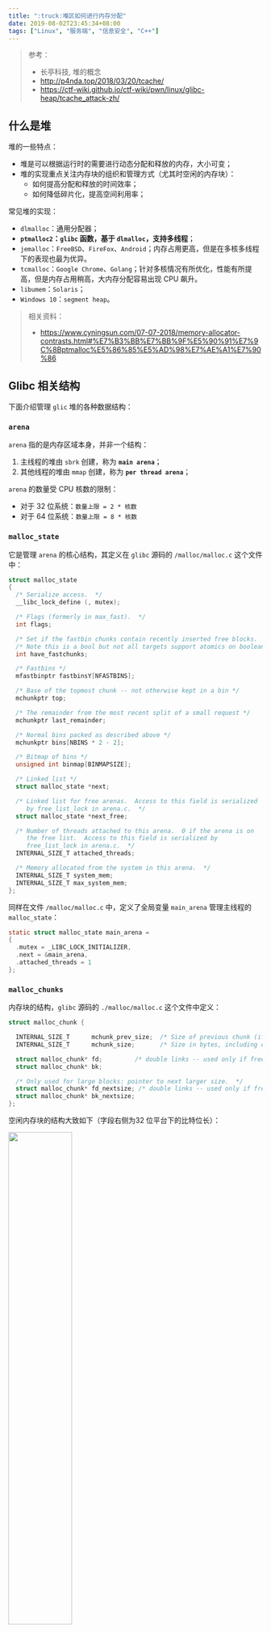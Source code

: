 ```yaml
---
title: ":truck:堆区如何进行内存分配"
date: 2019-08-02T23:45:34+08:00
tags: ["Linux", "服务端", "信息安全", "C++"]
---
```



> 参考：
> 
> - 长亭科技, 堆的概念
> - <http://p4nda.top/2018/03/20/tcache/>
> - <https://ctf-wiki.github.io/ctf-wiki/pwn/linux/glibc-heap/tcache_attack-zh/>


## 什么是堆

堆的一些特点：

- 堆是可以根据运行时的需要进行动态分配和释放的内存，大小可变；
- 堆的实现重点关注内存块的组织和管理方式（尤其时空闲的内存块）：
  - 如何提高分配和释放的时间效率；
  - 如何降低碎片化，提高空间利用率；

常见堆的实现：

- `dlmalloc`：通用分配器；
- **`ptmalloc2`：`glibc` 函数，基于 `dlmalloc`，支持多线程**；
- `jemalloc`：`FreeBSD`、`FireFox`、`Android`；内存占用更高，但是在多核多线程下的表现也最为优异。
- `tcmalloc`：`Google Chrome`、`Golang`；针对多核情况有所优化，性能有所提高，但是内存占用稍高，大内存分配容易出现 CPU 飙升。
- `libumem`：`Solaris`；
- `Windows 10`：`segment heap`。

> 相关资料：
>
> - https://www.cyningsun.com/07-07-2018/memory-allocator-contrasts.html#%E7%B3%BB%E7%BB%9F%E5%90%91%E7%9C%8Bptmalloc%E5%86%85%E5%AD%98%E7%AE%A1%E7%90%86


## Glibc 相关结构

下面介绍管理 `glic` 堆的各种数据结构：

### `arena`

`arena` 指的是内存区域本身，并非一个结构：

1. 主线程的堆由 `sbrk` 创建，称为 **`main arena`**；
2. 其他线程的堆由 `mmap` 创建，称为 **`per thread arena`**；

`arena` 的数量受 CPU 核数的限制：

- 对于 32 位系统：`数量上限 = 2 * 核数`
- 对于 64 位系统：`数量上限 = 8 * 核数`

### `malloc_state`

它是管理 `arena` 的核心结构，其定义在 `glibc`  源码的 `/malloc/malloc.c` 这个文件中：

```c
struct malloc_state
{
  /* Serialize access.  */
  __libc_lock_define (, mutex);

  /* Flags (formerly in max_fast).  */
  int flags;

  /* Set if the fastbin chunks contain recently inserted free blocks.  */
  /* Note this is a bool but not all targets support atomics on booleans.  */
  int have_fastchunks;

  /* Fastbins */
  mfastbinptr fastbinsY[NFASTBINS];

  /* Base of the topmost chunk -- not otherwise kept in a bin */
  mchunkptr top;

  /* The remainder from the most recent split of a small request */
  mchunkptr last_remainder;

  /* Normal bins packed as described above */
  mchunkptr bins[NBINS * 2 - 2];

  /* Bitmap of bins */
  unsigned int binmap[BINMAPSIZE];

  /* Linked list */
  struct malloc_state *next;

  /* Linked list for free arenas.  Access to this field is serialized
     by free_list_lock in arena.c.  */
  struct malloc_state *next_free;

  /* Number of threads attached to this arena.  0 if the arena is on
     the free list.  Access to this field is serialized by
     free_list_lock in arena.c.  */
  INTERNAL_SIZE_T attached_threads;

  /* Memory allocated from the system in this arena.  */
  INTERNAL_SIZE_T system_mem;
  INTERNAL_SIZE_T max_system_mem;
};
```

同样在文件 `/malloc/malloc.c` 中，定义了全局变量 `main_arena` 管理主线程的 `malloc_state`：

```c
static struct malloc_state main_arena =
{
  .mutex = _LIBC_LOCK_INITIALIZER,
  .next = &main_arena,
  .attached_threads = 1
};
```

### `malloc_chunks`

内存块的结构，`glibc` 源码的 `./malloc/malloc.c` 这个文件中定义：

```c
struct malloc_chunk {

  INTERNAL_SIZE_T      mchunk_prev_size;  /* Size of previous chunk (if free).  */
  INTERNAL_SIZE_T      mchunk_size;       /* Size in bytes, including overhead. */

  struct malloc_chunk* fd;         /* double links -- used only if free. */
  struct malloc_chunk* bk;

  /* Only used for large blocks: pointer to next larger size.  */
  struct malloc_chunk* fd_nextsize; /* double links -- used only if free. */
  struct malloc_chunk* bk_nextsize;
};
```

空闲内存块的结构大致如下（字段右侧为32 位平台下的比特位长）：

<img src="./free_chunk.jpg" width=50% >

1. 第一个字段 `prev_size` 存储了，物理地址上的前一个 `chunk` 的大小。
2. 第二个字段 `size` 记录了当前 `chunk` 的大小。最后三个比特位被用作其他含义：
   1. `P` 代表 `PREV_INUSE`，指明前一个 `chunk` 是否被使用；
   2. `M` 代表 `IS_MAPPED`，代表当前的 `chunk` 是否通过 `mmap` 方式创建出来的；
   3. `N` 代表 `NON_MAIN_ARENA`，代表当前 `chunk` 是否属于其他线程堆（主线程值为 0）；
3. 第三四个字段为前向指针与后向指针，这两个字段用于 `bin` 链表中。

已分配内存块的结构大致如下：

<img src="./allocated_chunk.jpg" width=70% >

1. 前两个字段与空闲的内存块大致相同；

2. 用户可用的数据是第三个字段开始一直到下一个 `chunk` 的第一个字段。这是因为：
   
   - `prev_size` 只有当前一个字段是空闲的时候才有意义，如果前一个字段已经分配，堆管理器不关心；
   
   这也就是说，在 32 位程序中，如果用户申请了 16 个字节的空间，其对应的 `chunk` 数据结构的 `data` 段只会有 12 个字节，用户加上下一个 `chunk` 的 `prev_size` 空间，一共可以使用 16 个字节。
   
   但是 `size` 记录的是 `prev_size` 起始到下一个 `prev_size` 起始之间的大小。
   
3. 在 32 位平台下，`chunk` 的大小一定是 8 字节的整数倍（所以 `size` 的最低三个比特位是无用的）。`malloc` 返回地址指针为 `data` 的起始位置。

### `fastbins`

`bins` 是根据 `chunk` 的大小和状态，用来管理和组织空闲块的，链表的数组结构。

`fastbins` 用于管理最小的 `chunk`。他存储在了 `malloc_state` 中的数组变量 `fastbinsY` 中。它同样定义在 `/malloc/malloc.c` 这个文件中：

```c
/*
   Fastbins

    An array of lists holding recently freed small chunks.  Fastbins
    are not doubly linked.  It is faster to single-link them, and
    since chunks are never removed from the middles of these lists,
    double linking is not necessary. Also, unlike regular bins, they
    are not even processed in FIFO order (they use faster LIFO) since
    ordering doesn't much matter in the transient contexts in which
    fastbins are normally used.

    Chunks in fastbins keep their inuse bit set, so they cannot
    be consolidated with other free chunks. malloc_consolidate
    releases all chunks in fastbins and consolidates them with
    other free chunks.
 */

typedef struct malloc_chunk *mfastbinptr;
#define fastbin(ar_ptr, idx) ((ar_ptr)->fastbinsY[idx])
```

可以得出它有以下这些特点：

1. 它是一个单向链表（因为从来不会需要从中间移除元素的操作，不需要双向链表）；
2. 后进先出（其他的垃圾回收结构是先进先出）；
3. `chunk` 被清理时，`PREV_INUSE` 标志位不会被清零；
4. 32 位系统中，`fastbin` 中默认支持最大的 chunk 的数据空间大小为 64 字节。但是 `glibc` 可以支持的 chunk 的数据空间最大为 80 字节。
5. 一共有十个 `fastbins`；
6. 相邻的空闲的 `fastbin chunk` 不会被合并。

下面是一个 32 位程序在运行时的 `fastbins` 示例图：

<img src="./fastbins_example.jpg">

### `bins` (`small & large & unsorted`)

源码中有一段注释解释这些 `bins`：

```c
/*
   Bins

    An array of bin headers for free chunks. Each bin is doubly
    linked.  The bins are approximately proportionally (log) spaced.
    There are a lot of these bins (128). This may look excessive, but
    works very well in practice.  Most bins hold sizes that are
    unusual as malloc request sizes, but are more usual for fragments
    and consolidated sets of chunks, which is what these bins hold, so
    they can be found quickly.  All procedures maintain the invariant
    that no consolidated chunk physically borders another one, so each
    chunk in a list is known to be preceeded and followed by either
    inuse chunks or the ends of memory.

    Chunks in bins are kept in size order, with ties going to the
    approximately least recently used chunk. Ordering isn't needed
    for the small bins, which all contain the same-sized chunks, but
    facilitates best-fit allocation for larger chunks. These lists
    are just sequential. Keeping them in order almost never requires
    enough traversal to warrant using fancier ordered data
    structures.

    Chunks of the same size are linked with the most
    recently freed at the front, and allocations are taken from the
    back.  This results in LRU (FIFO) allocation order, which tends
    to give each chunk an equal opportunity to be consolidated with
    adjacent freed chunks, resulting in larger free chunks and less
    fragmentation.

    To simplify use in double-linked lists, each bin header acts
    as a malloc_chunk. This avoids special-casing for headers.
    But to conserve space and improve locality, we allocate
    only the fd/bk pointers of bins, and then use repositioning tricks
    to treat these as the fields of a malloc_chunk*.
 */
```

其中 `small bins` 有以下的特点：

1. `chunk` 的大小小于 512 字节；
2. 共有 62 个双向循环链表，每个链表中存储着相同大小的 `chunk`；
3. 先进先出；
4. 当有相邻的空闲内存块时，`chunk` 会被合并成一个更大的 `chunk`。

`large bins` 有以下的特点：

1. `chunk` 的大小大于 512 字节；
2. 共有 63 个双向循环链表，大小相近的 `chunk` 放在同一个 `bin` 中；
3. `chunk` 按照大小从大到小排序；
4. 先进先出；
5. 当有相邻的空闲内存块时，`chunk` 会被合并成一个更大的 `chunk`。

`unsorted bins` 有以下的特点：

1. `chunk` 的大小大于 64 个字节；
2. 只有唯一一个双向循环链表；
3. 当一个非 `fastbin` 的 `chunk` 被释放之后，它首先被放入 `unsorted bin` 等后续整理时，才会放入对应的 `small bin/fast bin`。

这三个 `bins` 共享一个 `malloc_state` 中的变量：

```c
/* Normal bins packed as described above */
  mchunkptr bins[NBINS * 2 - 2];
```

其中三种 `bins` 的排列大致如下图所示：

<img src ="./arena.bins_structure.jpg" />

## Glibc 相关函数

### `malloc()`

工作流程：

1. 在 `fast bins` 中寻找 `fast chunk`，如果找到则结束；
2. 在 `small bins` 中寻找 `small chunk`，如果找到则结束；
3. 循环：
   1. 检查 `unsorted bin` 中的 `last_remainder`。如果它足够大大则分配这个 `chunk`，并将剩余的 `chunk` 标记为新的 `last_remainer`；
   2. 在 `unsorted bin` 中搜索，同时进行整理。如果遇到精确大小则返回，否则将 `chunk` 整理到它对应大小的 `small/large bins` 中去；
   3. 在 `small bin` 和 `large bin` 中搜索最合适的 `chunk`（不一定精确）；
4. 使用 `top chunk`。

### `free()`

工作流程：

1. 如果是 `fast chunk`，则放入 `fast bin`；
2. 如果前一个 `chunk` 是空闲的：
   1. `unlink` 前面的 `chunk`；
   2. 合并两个 `chunk`，并且放入 `unsorted bin`；
3. 如果后一个 `chunk` 是 `top chunk`，则将当前 `chunk` 并入 `top chunk`；
4. 如果后一个 `chunk` 是空闲的：
   1. `unlink` 后面的 `chunk`；
   2. 合并两个 `chunk`，并且放入 `unsorted bin`；
5. 前后两个 `chunk` 都不是空闲的，直接放入 `unsorted bin`；

### `unlink()`

`unlink` 函数用来将双向链表中的一个元素取出来，它源码如下：

```c
/* Take a chunk off a bin list */
// unlink p
#define unlink(AV, P, BK, FD) {                                            \
    // 由于 P 已经在双向链表中，所以有两个地方记录其大小，所以检查一下其大小是否一致。
    if (__builtin_expect (chunksize(P) != prev_size (next_chunk(P)), 0))      \
      malloc_printerr ("corrupted size vs. prev_size");               \
    FD = P->fd;                                                                      \
    BK = P->bk;                                                                      \
    // 防止攻击者简单篡改空闲的 chunk 的 fd 与 bk 来实现任意写的效果。
    if (__builtin_expect (FD->bk != P || BK->fd != P, 0))                      \
      malloc_printerr (check_action, "corrupted double-linked list", P, AV);  \
    else {                                                                      \
        FD->bk = BK;                                                              \
        BK->fd = FD;                                                              \
        // 下面主要考虑 P 对应的 nextsize 双向链表的修改
        if (!in_smallbin_range (chunksize_nomask (P))                              \
            // 如果P->fd_nextsize为 NULL，表明 P 未插入到 nextsize 链表中。
            // 那么其实也就没有必要对 nextsize 字段进行修改了。
            // 这里没有去判断 bk_nextsize 字段，可能会出问题。
            && __builtin_expect (P->fd_nextsize != NULL, 0)) {                      \
            // 类似于小的 chunk 的检查思路
            if (__builtin_expect (P->fd_nextsize->bk_nextsize != P, 0)              \
                || __builtin_expect (P->bk_nextsize->fd_nextsize != P, 0))    \
              malloc_printerr (check_action,                                      \
                               "corrupted double-linked list (not small)",    \
                               P, AV);                                              \
            // 这里说明 P 已经在 nextsize 链表中了。
            // 如果 FD 没有在 nextsize 链表中
            if (FD->fd_nextsize == NULL) {                                      \
                // 如果 nextsize 串起来的双链表只有 P 本身，那就直接拿走 P
                // 令 FD 为 nextsize 串起来的
                if (P->fd_nextsize == P)                                      \
                  FD->fd_nextsize = FD->bk_nextsize = FD;                      \
                else {                                                              \
                // 否则我们需要将 FD 插入到 nextsize 形成的双链表中
                    FD->fd_nextsize = P->fd_nextsize;                              \
                    FD->bk_nextsize = P->bk_nextsize;                              \
                    P->fd_nextsize->bk_nextsize = FD;                              \
                    P->bk_nextsize->fd_nextsize = FD;                              \
                  }                                                              \
              } else {                                                              \
                // 如果在的话，直接拿走即可
                P->fd_nextsize->bk_nextsize = P->bk_nextsize;                      \
                P->bk_nextsize->fd_nextsize = P->fd_nextsize;                      \
              }                                                                      \
          }                                                                      \
      }                                                                              \
}
```

它可能在以下函数中被调用：

- `malloc`：

  - 从恰好大小合适的 large bin 中获取 chunk。

    - **这里需要注意的是 `fastbin` 与 `small bin` 就没有使用 `unlink`**

    - 依次遍历处理 unsorted bin 时也没有使用 unlink 的。

  - 从比请求的 chunk 所在的 bin 大的 bin 中取 chunk。

- `free`：

  - 后向合并，合并物理相邻低地址空闲 chunk。
  - 前向合并，合并物理相邻高地址空闲 chunk（除了 top chunk）。

- `malloc_consolidate`：

  - 后向合并，合并物理相邻低地址空闲 chunk。
  - 前向合并，合并物理相邻高地址空闲 chunk（除了 top chunk）。

- `realloc`：

  - 前向扩展，合并物理相邻高地址空闲 chunk（除了 top chunk）。

## 多线程优化手段 `tcache`

### 简介

`tcache`，全称是 `thread local caching`，是 `libc 2.26` 版本中新增加的内存管理机制，属于一种用于加速 `malloc` 分配的缓存机制。

它由 64 个链表组成，处理逻辑位于 `malloc` 函数和 `free` 函数中，优先级较高，会先于全部的 `bin` 来处理，当缓存链表装满时，分配方式就与之前版本的 `malloc` 相同。

### `tcache_entry` && `tcache_perthread_struct`

在 `tcache` 中新增了两个数据结构，它们的定义源码如下：

```c
/* We overlay this structure on the user-data portion of a chunk when
   the chunk is stored in the per-thread cache.  */
typedef struct tcache_entry
{
  struct tcache_entry *next;
  /* This field exists to detect double frees.  */
  struct tcache_perthread_struct *key;
} tcache_entry;

/* There is one of these for each thread, which contains the
   per-thread cache (hence "tcache_perthread_struct").  Keeping
   overall size low is mildly important.  Note that COUNTS and ENTRIES
   are redundant (we could have just counted the linked list each
   time), this is for performance reasons.  */
typedef struct tcache_perthread_struct
{
  uint16_t counts[TCACHE_MAX_BINS];
  tcache_entry *entries[TCACHE_MAX_BINS];
} tcache_perthread_struct;

static __thread bool tcache_shutting_down = false;
static __thread tcache_perthread_struct *tcache = NULL;
```

可见源码中直接定义了一个后者的一个对象 `tcache`，假设前者有两个垃圾对象，其内存布局大致如下：

```
                                                                                       
     tcache_perthread_struct *tcache                                                   
                               |                                                       
                               |                                                       
                               v                                                       
      +---------------------------+---+                                                
 2*64 |    uint16_t counts[64]    | 0 |<----------------------------------------------+
      +--------------------------------                                               |
                                  | 2 |                                               |
                                  -----                                               |
                                  |...|                                               |
                                  -----                                               |
                                  | 0 |                                               |
                                  -----                                               |
                                  | 0 |                                               |
      +---------------------------+------+                                            |
 4*64 | tcache_entry *entries[64] | null |                                            |
      +-----------------------------------     +------------------------------+       |
                                  | ptr  |---->|      tcache_entry *next      |-+     |
                                  --------     -------------------------------- |     |
                                  | ...  |     | tcache_perthread_struct *key |-|-----+
                                  --------     +------------------------------+ |     |
                                  | null |  +-----------------------------------+     |
                                  --------  |  +------------------------------+       |
                                  | null |  +->|      tcache_entry *next      |->null |
                                  +------+     --------------------------------       |
                                               | tcache_perthread_struct *key |-------+
                                               +------------------------------+        
```

### `tcache_get` && `tcache_put`

两个比较重要的函数，`tcache_get()` 与 `tcache_put()`：

```c
/* Caller must ensure that we know tc_idx is valid and there's room
   for more chunks.  */
static __always_inline void
tcache_put (mchunkptr chunk, size_t tc_idx)
{
  tcache_entry *e = (tcache_entry *) chunk2mem (chunk);

  /* Mark this chunk as "in the tcache" so the test in _int_free will
     detect a double free.  */
  e->key = tcache;

  e->next = tcache->entries[tc_idx];
  tcache->entries[tc_idx] = e;
  ++(tcache->counts[tc_idx]);
}

/* Caller must ensure that we know tc_idx is valid and there's
   available chunks to remove.  */
static __always_inline void *
tcache_get (size_t tc_idx)
{
  tcache_entry *e = tcache->entries[tc_idx];
  tcache->entries[tc_idx] = e->next;
  --(tcache->counts[tc_idx]);
  e->key = NULL;
  return (void *) e;
}
```

- 前者将一个元素插入了单向链表的头部，并且将对应位置的 `counts` 大小自增一；
- 后者单向链表头部节点取出并返回，并且将对应位置的 `counts` 大小自减一。

### `_int_free`

在内存释放的 `free` 函数中，对 `tcache` 的相关调用只有以下的一处，该处在函数的最开始执行：

```c
#if USE_TCACHE
  {
    size_t tc_idx = csize2tidx (size);
    if (tcache != NULL && tc_idx < mp_.tcache_bins)
      {
	/* Check to see if it's already in the tcache.  */
	tcache_entry *e = (tcache_entry *) chunk2mem (p);

	/* This test succeeds on double free.  However, we don't 100%
	   trust it (it also matches random payload data at a 1 in
	   2^<size_t> chance), so verify it's not an unlikely
	   coincidence before aborting.  */
	if (__glibc_unlikely (e->key == tcache))
	  {
	    tcache_entry *tmp;
	    LIBC_PROBE (memory_tcache_double_free, 2, e, tc_idx);
	    for (tmp = tcache->entries[tc_idx];
		 tmp;
		 tmp = tmp->next)
	      if (tmp == e)
		malloc_printerr ("free(): double free detected in tcache 2");
	    /* If we get here, it was a coincidence.  We've wasted a
	       few cycles, but don't abort.  */
	  }

	if (tcache->counts[tc_idx] < mp_.tcache_count)
	  {
	    tcache_put (p, tc_idx);
	    return;
	  }
      }
  }
#endif
```

可见，在执行 `tcache_put` 操作之前，函数主要进行了三个检测：

1. 当前的 `tcache` 存在，并且目标块的大小在范围内；
2. 目标块的 `key` 是否指向了 `tcache`，若已经指向了目标地址，则有可能是 `Double Free`；
3. 目标的垃圾箱链表长度是否已经达到上限（源码中将上限定义为 7）。

### `_int_malloc`

而在内存分配的 `malloc` 函数中，对 `tcache` 的调用有五处，根据 `ctf-wiki` 中的介绍，主要有以下的几点：

1. 首先，申请的内存块符合 `fastbin` 大小时并且找到在 `fastbin` 内找到可用的空闲块时，会把该 `fastbin` 链上的其他内存块放入 `tcache` 中。

2. 其次，申请的内存块符合 `smallbin` 大小时并且找到在 `smallbin` 内找到可用的空闲块时，会把该 `smallbin` 链上的其他内存块放入 `tcache` 中。
3. 当在 `unsorted bin` 链上循环处理时，当找到大小合适的链时，并不直接返回，而是先放到 `tcache` 中，继续处理。

